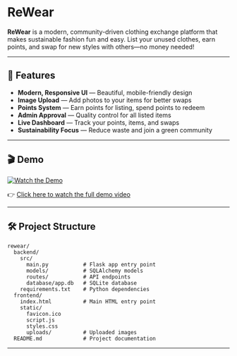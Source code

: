 # ReWear

**ReWear** is a modern, community-driven clothing exchange platform that makes sustainable fashion fun and easy. List your unused clothes, earn points, and swap for new styles with others—no money needed!

---

## 🌟 Features
- **Modern, Responsive UI** — Beautiful, mobile-friendly design
- **Image Upload** — Add photos to your items for better swaps
- **Points System** — Earn points for listing, spend points to redeem
- **Admin Approval** — Quality control for all listed items
- **Live Dashboard** — Track your points, items, and swaps
- **Sustainability Focus** — Reduce waste and join a green community

---

## 🎬 Demo

[![Watch the Demo](https://img.youtube.com/vi/1aPzcJbCsUFHJBPcuQM3xE6G7c36irWtJ/0.jpg)](https://drive.google.com/file/d/1aPzcJbCsUFHJBPcuQM3xE6G7c36irWtJ/view?usp=sharing)

👉 [Click here to watch the full demo video](https://drive.google.com/file/d/1aPzcJbCsUFHJBPcuQM3xE6G7c36irWtJ/view?usp=sharing)

---

## 🛠️ Project Structure
```
rewear/
  backend/
    src/
      main.py           # Flask app entry point
      models/           # SQLAlchemy models
      routes/           # API endpoints
      database/app.db   # SQLite database
    requirements.txt    # Python dependencies
  frontend/
    index.html          # Main HTML entry point
    static/
      favicon.ico
      script.js
      styles.css
      uploads/          # Uploaded images
  README.md             # Project documentation
```

--- 
